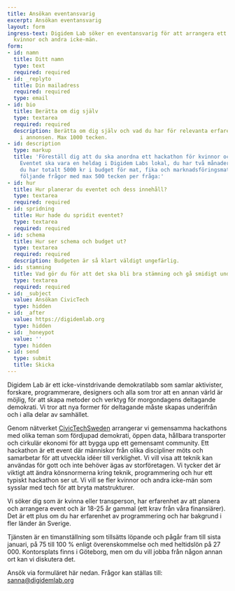 ```yaml
---
title: Ansökan eventansvarig
excerpt: Ansökan eventansvarig
layout: form
ingress-text: Digidem Lab söker en eventansvarig för att arrangera ett hackathon för
  kvinnor och andra icke-män.
form:
- id: namn
  title: Ditt namn
  type: text
  required: required
- id: _replyto
  title: Din mailadress
  required: required
  type: email
- id: bio
  title: Berätta om dig själv
  type: textarea
  required: required
  description: Berätta om dig själv och vad du har för relevanta erfarenheter listade
    i annonsen. Max 1000 tecken.
- id: description
  type: markup
  title: 'Föreställ dig att du ska anordna ett hackathon för kvinnor och transpersoner.
    Eventet ska vara en heldag i Digidem Labs lokal, du har två månader på dig och
    du har totalt 5000 kr i budget för mat, fika och marknadsföringsmaterial. Besvara
    följande frågor med max 500 tecken per fråga:'
- id: hur
  title: Hur planerar du eventet och dess innehåll?
  type: textarea
  required: required
- id: spridning
  title: Hur hade du spridit eventet?
  type: textarea
  required: required
- id: schema
  title: Hur ser schema och budget ut?
  type: textarea
  required: required
  description: Budgeten är så klart väldigt ungefärlig.
- id: stamning
  title: Vad gör du för att det ska bli bra stämning och gå smidigt under dagen?
  type: textarea
  required: required
- id: _subject
  value: Ansökan CivicTech
  type: hidden
- id: _after
  value: https://digidemlab.org
  type: hidden
- id: _honeypot
  value: ''
  type: hidden
- id: send
  type: submit
  title: Skicka
---
```


Digidem Lab är ett icke-vinstdrivande demokratilabb som samlar aktivister, forskare, programmerare, designers och alla som tror att en annan värld är möjlig, för att skapa metoder och verktyg för morgondagens deltagande demokrati. Vi tror att nya former för deltagande måste skapas underifrån och i alla delar av samhället.

Genom nätverket [CivicTechSweden](https://civictech.se) arrangerar vi gemensamma hackathons med olika teman som fördjupad demokrati, öppen data, hållbara transporter och cirkulär ekonomi för att bygga upp ett gemensamt community. Ett hackathon är ett event där människor från olika discipliner möts och samarbetar för att utveckla idéer till verklighet. Vi vill visa att teknik kan användas för gott och inte behöver ägas av storföretagen. Vi tycker det är viktigt att ändra könsnormerna kring teknik, programmering och hur ett typiskt hackathon ser ut. Vi vill se fler kvinnor och andra icke-män som sysslar med tech för att bryta matstrukturer.

Vi söker dig som är kvinna eller transperson, har erfarenhet av att planera och arrangera event och är 18-25 år gammal (ett krav från våra finansiärer). Det är ett plus om du har erfarenhet av programmering och har bakgrund i fler länder än Sverige.

Tjänsten är en timanställning som tillsätts löpande och pågår fram till sista januari, på 75 till 100 % enligt överenskommelse och med heltidslön på 27 000. Kontorsplats finns i Göteborg, men om du vill jobba från någon annan ort kan vi diskutera det.

Ansök via formuläret här nedan. Frågor kan ställas till: <sanna@digidemlab.org>
